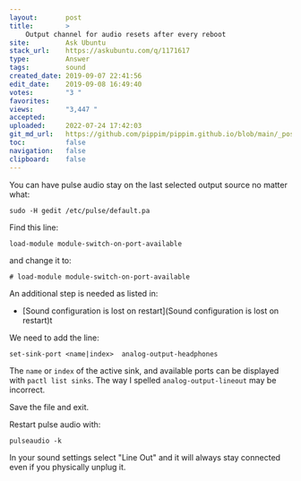 ```yaml
---
layout:       post
title:        >
    Output channel for audio resets after every reboot
site:         Ask Ubuntu
stack_url:    https://askubuntu.com/q/1171617
type:         Answer
tags:         sound
created_date: 2019-09-07 22:41:56
edit_date:    2019-09-08 16:49:40
votes:        "3 "
favorites:    
views:        "3,447 "
accepted:     
uploaded:     2022-07-24 17:42:03
git_md_url:   https://github.com/pippim/pippim.github.io/blob/main/_posts/2019/2019-09-07-Output-channel-for-audio-resets-after-every-reboot.md
toc:          false
navigation:   false
clipboard:    false
---
```


You can have pulse audio stay on the last selected output source no matter what:

``` 
sudo -H gedit /etc/pulse/default.pa
```

Find this line:

``` 
load-module module-switch-on-port-available
```

and change it to:

``` 
# load-module module-switch-on-port-available
```

An additional step is needed as listed in:

- [Sound configuration is lost on restart](Sound configuration is lost on restart)t 

We need to add the line:

``` 
set-sink-port <name|index>  analog-output-headphones
```

The `name` or `index` of the active sink, and available ports can be displayed with `pactl list sinks`. The way I spelled `analog-output-lineout` may be incorrect.

Save the file and exit.

Restart pulse audio with:

``` 
pulseaudio -k
```

In your sound settings select "Line Out" and it will always stay connected even if you physically unplug it.
